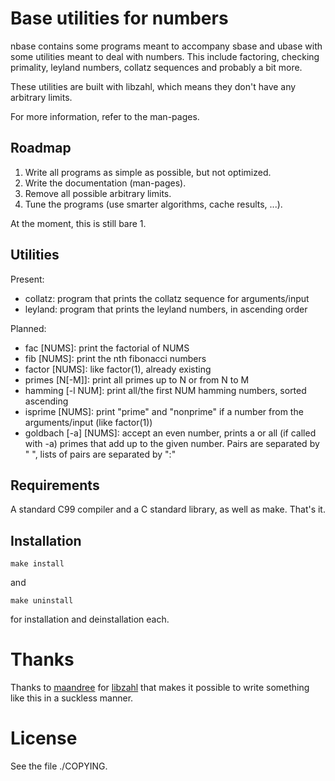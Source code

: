 Base utilities for numbers
===========================

nbase contains some programs meant to
accompany sbase and ubase with some
utilities meant to deal with numbers.
This include factoring, checking primality,
leyland numbers, collatz sequences and
probably a bit more.

These utilities are built with libzahl,
which means they don't have any arbitrary
limits.

For more information, refer to the man-pages.

Roadmap
-------

1. Write all programs as simple as possible, but not optimized.
2. Write the documentation (man-pages).
3. Remove all possible arbitrary limits.
4. Tune the programs (use smarter algorithms, cache results, ...).

At the moment, this is still bare 1.

Utilities
---------

Present:

* collatz: program that prints the collatz sequence for arguments/input
* leyland: program that prints the leyland numbers, in ascending order

Planned:

* fac [NUMS]: print the factorial of NUMS
* fib [NUMS]: print the nth fibonacci numbers
* factor [NUMS]: like factor(1), already existing
* primes [N[-M]]: print all primes up to N or from N to M
* hamming [-l NUM]: print all/the first NUM hamming numbers, sorted ascending
* isprime [NUMS]: print "prime" and "nonprime" if a number from the arguments/input (like factor(1))
* goldbach [-a] [NUMS]: accept an even number, prints a or all (if called  with -a) primes that add up to the given number. Pairs are separated by " ", lists of pairs are separated by ":"

Requirements
------------

A standard C99 compiler and a C standard
library, as well as make. That's it.

Installation
------------

	make install

and

	make uninstall

for installation and deinstallation each.

Thanks
======

Thanks to [maandree](https://github.com/maandree) for
[libzahl](http://git.suckless.org/libzahl) that makes it
possible to write something like this in a suckless manner.

License
=======

See the file ./COPYING.
